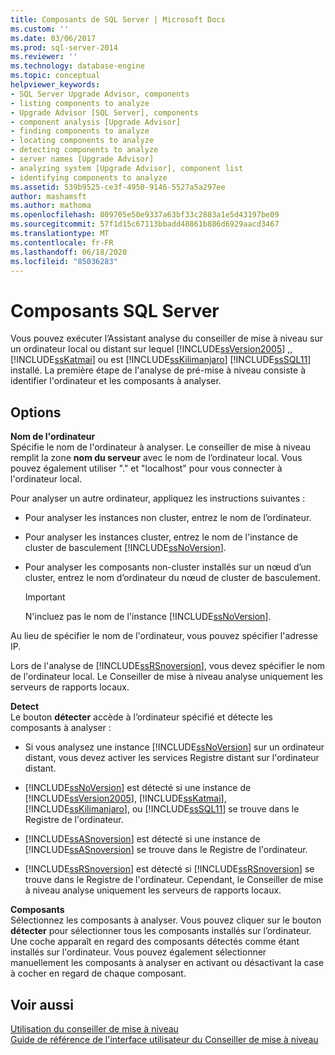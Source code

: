 ```yaml
---
title: Composants de SQL Server | Microsoft Docs
ms.custom: ''
ms.date: 03/06/2017
ms.prod: sql-server-2014
ms.reviewer: ''
ms.technology: database-engine
ms.topic: conceptual
helpviewer_keywords:
- SQL Server Upgrade Advisor, components
- listing components to analyze
- Upgrade Advisor [SQL Server], components
- component analysis [Upgrade Advisor]
- finding components to analyze
- locating components to analyze
- detecting components to analyze
- server names [Upgrade Advisor]
- analyzing system [Upgrade Advisor], component list
- identifying components to analyze
ms.assetid: 539b9525-ce3f-4950-9146-5527a5a297ee
author: mashamsft
ms.author: mathoma
ms.openlocfilehash: 809705e50e9337a63bf33c2883a1e5d43197be09
ms.sourcegitcommit: 57f1d15c67113bbadd40861b886d6929aacd3467
ms.translationtype: MT
ms.contentlocale: fr-FR
ms.lasthandoff: 06/18/2020
ms.locfileid: "85036283"
---
```

# <a name="sql-server-components"></a>Composants SQL Server
  Vous pouvez exécuter l’Assistant analyse du conseiller de mise à niveau sur un ordinateur local ou distant sur lequel [!INCLUDE[ssVersion2005](../../includes/ssversion2005-md.md)] ,, [!INCLUDE[ssKatmai](../../includes/sskatmai-md.md)] ou est [!INCLUDE[ssKilimanjaro](../../includes/sskilimanjaro-md.md)] [!INCLUDE[ssSQL11](../../includes/sssql11-md.md)] installé. La première étape de l'analyse de pré-mise à niveau consiste à identifier l'ordinateur et les composants à analyser.  
  
## <a name="options"></a>Options  
 **Nom de l'ordinateur**  
 Spécifie le nom de l'ordinateur à analyser. Le conseiller de mise à niveau remplit la zone **nom du serveur** avec le nom de l’ordinateur local. Vous pouvez également utiliser "." et "localhost" pour vous connecter à l'ordinateur local.  
  
 Pour analyser un autre ordinateur, appliquez les instructions suivantes :  
  
-   Pour analyser les instances non cluster, entrez le nom de l’ordinateur.  
  
-   Pour analyser les instances cluster, entrez le nom de l'instance de cluster de basculement [!INCLUDE[ssNoVersion](../../includes/ssnoversion-md.md)].  
  
-   Pour analyser les composants non-cluster installés sur un nœud d’un cluster, entrez le nom d’ordinateur du nœud de cluster de basculement.  
  
    > [!IMPORTANT]  
    >  N'incluez pas le nom de l'instance [!INCLUDE[ssNoVersion](../../includes/ssnoversion-md.md)].  
  
 Au lieu de spécifier le nom de l'ordinateur, vous pouvez spécifier l'adresse IP.  
  
 Lors de l'analyse de [!INCLUDE[ssRSnoversion](../../includes/ssrsnoversion-md.md)], vous devez spécifier le nom de l'ordinateur local. Le Conseiller de mise à niveau analyse uniquement les serveurs de rapports locaux.  
  
 **Detect**  
 Le bouton **détecter** accède à l’ordinateur spécifié et détecte les composants à analyser :  
  
-   Si vous analysez une instance [!INCLUDE[ssNoVersion](../../includes/ssnoversion-md.md)] sur un ordinateur distant, vous devez activer les services Registre distant sur l'ordinateur distant.  
  
-   [!INCLUDE[ssNoVersion](../../includes/ssnoversion-md.md)] est détecté si une instance de [!INCLUDE[ssVersion2005](../../includes/ssversion2005-md.md)], [!INCLUDE[ssKatmai](../../includes/sskatmai-md.md)], [!INCLUDE[ssKilimanjaro](../../includes/sskilimanjaro-md.md)], ou [!INCLUDE[ssSQL11](../../includes/sssql11-md.md)] se trouve dans le Registre de l'ordinateur.  
  
-   [!INCLUDE[ssASnoversion](../../includes/ssasnoversion-md.md)] est détecté si une instance de [!INCLUDE[ssASnoversion](../../includes/ssasnoversion-md.md)] se trouve dans le Registre de l'ordinateur.  
  
-   [!INCLUDE[ssRSnoversion](../../includes/ssrsnoversion-md.md)] est détecté si [!INCLUDE[ssRSnoversion](../../includes/ssrsnoversion-md.md)] se trouve dans le Registre de l'ordinateur. Cependant, le Conseiller de mise à niveau analyse uniquement les serveurs de rapports locaux.  
  
 **Composants**  
 Sélectionnez les composants à analyser. Vous pouvez cliquer sur le bouton **détecter** pour sélectionner tous les composants installés sur l’ordinateur. Une coche apparaît en regard des composants détectés comme étant installés sur l'ordinateur. Vous pouvez également sélectionner manuellement les composants à analyser en activant ou désactivant la case à cocher en regard de chaque composant.  
  
## <a name="see-also"></a>Voir aussi  
 [Utilisation du conseiller de mise à niveau](../../../2014/sql-server/install/working-with-upgrade-advisor.md)   
 [Guide de référence de l'interface utilisateur du Conseiller de mise à niveau](../../../2014/sql-server/install/upgrade-advisor-user-interface-reference.md)  
  
  
